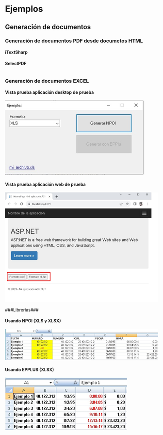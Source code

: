 # Ejemplos #

## Generación de documentos ##

### Generación de documentos PDF desde documetos HTML  ###

<h4>iTextSharp</h4>

<h4>SelectPDF</h4>

# #
### Generación de documentos EXCEL ###

<h4>Vista prueba aplicación desktop de prueba</h4>
<img src="GenerarDocumentacion/EjemplosToExcel/Ej1_NPOI_Desktop/docs/desktop.jpg"/>

<h4>Vista prueba aplicación web de prueba</h4>
<img src="GenerarDocumentacion/EjemplosToExcel/Ej2_NPOI_Web/docs/appweb.jpg"/>

###Librerias###
<h4>Usando NPOI (XLS y XLSX)</h4>
<img src="GenerarDocumentacion/EjemplosToExcel/NPOI_excel_ClassLib/docs/excel_npoi.jpg"/>

<h4>Usando EPPLUS (XLSX)</h4>
<img src="GenerarDocumentacion/EjemplosToExcel/EPPlus_excel_ClassLib/docs/excel_epplus.jpg"/>
